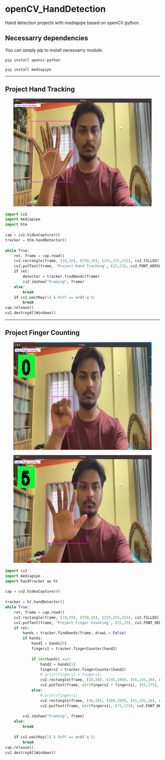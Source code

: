 # openCV_HandDetection
Hand detection projects with mediapipe based on openCV python.


## Necessarry dependencies
<p> You can simply pip to install necessarry module. </p>

<code>pip install opencv-python</code>

<code>pip install mediapipe</code>

-----------------------------------
Project Hand Tracking
-----------------------------------
<p align = "center">
    <img src = "https://github.com/Raihan-009/openCV_HandDetection/blob/main/results/handtracking.png" width = "450" height = "350">
</p>

```python
import cv2
import mediapipe
import htm

cap = cv2.VideoCapture(0)
tracker = htm.handDetector()

while True:
    ret, frame = cap.read()
    cv2.rectangle(frame, (10,10), (250,30), (255,255,255), cv2.FILLED)
    cv2.putText(frame, 'Project Hand Tracking', (15,25), cv2.FONT_HERSHEY_COMPLEX, 0.5, (255,0,0), 1)
    if ret:
        detector = tracker.findHands(frame)
        cv2.imshow("Framing", frame)
    else:
        break
    if cv2.waitKey(1) & 0xFF == ord('q'):
        break
cap.release()
cv2.destroyAllWindows()
```
-----------------------------------
Project Finger Counting
-----------------------------------
<p align = "center">
    <img src = "https://github.com/Raihan-009/openCV_HandDetection/blob/main/results/fingercounting0.png" width = "450" height = "350">
</p>
<p align = "center">
    <img src = "https://github.com/Raihan-009/openCV_HandDetection/blob/main/results/fingercounting5.png" width = "450" height = "350">
</p>

```python
import cv2
import mediapipe
import handTracker as ht

cap = cv2.VideoCapture(0)

tracker = ht.handDetector()
while True:
    ret, frame = cap.read()
    cv2.rectangle(frame, (10,10), (250,30), (255,255,255), cv2.FILLED)
    cv2.putText(frame, 'Project Finger Counting', (15,25), cv2.FONT_HERSHEY_COMPLEX, 0.5, (255,0,0), 1)
    if ret:
        hands = tracker.findHands(frame, drawL = False)
        if hands:
            hand1 = hands[0]
            fingers1 = tracker.fingerCounter(hand1)

            if len(hands) ==2:
                hand2 = hands[1]
                fingers2 = tracker.fingerCounter(hand2)
                # print(fingers2 + fingers1)
                cv2.rectangle(frame, (10,50), (245,200), (55,245,10), cv2.FILLED)
                cv2.putText(frame, str(fingers2 + fingers1), (65,175), cv2.FONT_HERSHEY_COMPLEX, 4, (0,0,0), 20)
            else:
                # print(fingers1)
                cv2.rectangle(frame, (40,50), (200,200), (55,245,10), cv2.FILLED)
                cv2.putText(frame, str(fingers1), (75,175), cv2.FONT_HERSHEY_COMPLEX, 4, (0,0,0), 20)
                
        cv2.imshow("Framing", frame)
    else:
        break

    if cv2.waitKey(1) & 0xFF == ord('q'):
        break
cap.release()
cv2.destroyAllWindows()
```

